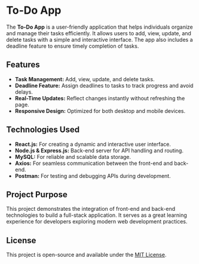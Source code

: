 <!DOCTYPE html>
<html lang="en">
<head>
  <meta charset="UTF-8">
  <meta name="viewport" content="width=device-width, initial-scale=1.0">
  <meta name="description" content="To-Do App Project - A task management application built using React, Node.js, Express.js, and MySQL.">
  <meta name="author" content="Your Name">
  
     
</head>
<body>
  <h1>To-Do App</h1>
  <p>
    The <strong>To-Do App</strong> is a user-friendly application that helps individuals organize and manage their tasks efficiently. It allows users to add, view, update, and delete tasks with a simple and interactive interface. The app also includes a deadline feature to ensure timely completion of tasks.
  </p>

  <h2>Features</h2>
  <ul>
    <li><strong>Task Management:</strong> Add, view, update, and delete tasks.</li>
    <li><strong>Deadline Feature:</strong> Assign deadlines to tasks to track progress and avoid delays.</li>
    <li><strong>Real-Time Updates:</strong> Reflect changes instantly without refreshing the page.</li>
    <li><strong>Responsive Design:</strong> Optimized for both desktop and mobile devices.</li>
  </ul>

  <h2>Technologies Used</h2>
  <ul>
    <li><strong>React.js:</strong> For creating a dynamic and interactive user interface.</li>
    <li><strong>Node.js & Express.js:</strong> Back-end server for API handling and routing.</li>
    <li><strong>MySQL:</strong> For reliable and scalable data storage.</li>
    <li><strong>Axios:</strong> For seamless communication between the front-end and back-end.</li>
    <li><strong>Postman:</strong> For testing and debugging APIs during development.</li>
  </ul>

  

  <h2>Project Purpose</h2>
  <p>
    This project demonstrates the integration of front-end and back-end technologies to build a full-stack application. It serves as a great learning experience for developers exploring modern web development practices.
  </p>

  <h2>License</h2>
  <p>
    This project is open-source and available under the <a href="LICENSE">MIT License</a>.
  </p>
</body>
</html>
